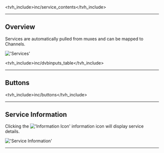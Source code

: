 
<tvh_include>inc/service_contents</tvh_include>

---

## Overview

Services are automatically pulled from muxes and can be mapped to Channels.

!['Services'](static/img/doc/dvbinputs/dvbinput_service.png)

<tvh_include>inc/dvbinputs_table</tvh_include>

---

## Buttons

<tvh_include>inc/buttons</tvh_include>

---

## Service Information

Clicking the !['Information Icon'](static/img/doc/icons/information.png) 
information icon will display service details.

!['Service Information'](static/img/doc/dvbinputs/dvbinput_service_info.png)

---
